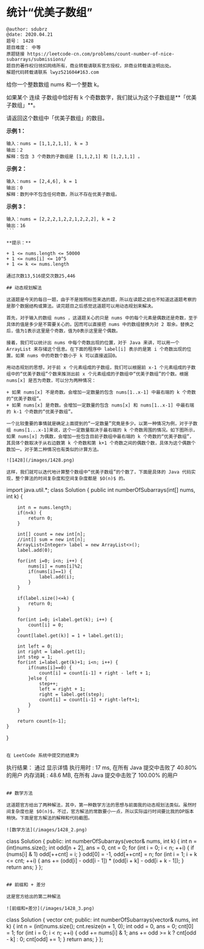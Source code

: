 # 统计“优美子数组”

```
@author: sdubrz
@date: 2020.04.21
题号： 1428
题目难度： 中等
原题链接 https://leetcode-cn.com/problems/count-number-of-nice-subarrays/submissions/
题目的著作权归领扣网络所有，商业转载请联系官方授权，非商业转载请注明出处。
解题代码转载请联系 lwyz521604#163.com
```

给你一个整数数组 nums 和一个整数 k。

如果某个 连续 子数组中恰好有 k 个奇数数字，我们就认为这个子数组是**「优美子数组」**。

请返回这个数组中「优美子数组」的数目。


**示例 1：**

```
输入：nums = [1,1,2,1,1], k = 3
输出：2
解释：包含 3 个奇数的子数组是 [1,1,2,1] 和 [1,2,1,1] 。
```

**示例 2：**

```
输入：nums = [2,4,6], k = 1
输出：0
解释：数列中不包含任何奇数，所以不存在优美子数组。
```

**示例 3：**

```
输入：nums = [2,2,2,1,2,2,1,2,2,2], k = 2
输出：16
``` 

**提示：**

+ 1 <= nums.length <= 50000
+ 1 <= nums[i] <= 10^5
+ 1 <= k <= nums.length

通过次数13,516提交次数25,446

## 动态规划解法

这道题是今天的每日一题，由于不是按照标签来选的题，所以在读题之前也不知道这道题考察的是那个数据结构或算法。读完题目之后感觉这道题可以用动态规划来解决。

首先，对于输入的数组 nums ，这道题关心的只是 nums 中的每个元素是偶数还是奇数，至于具体的值是多少是不需要关心的。因而可以直接把 nums 中的数组替换为对 2 取余。替换之后，值为1表示这里是个奇数，值为0表示这里是个偶数。

接着，我们可以统计出 nums 中每个奇数出现的位置，对于 Java 来讲，可以用一个 ArrayList 来存储这个信息。在下面的程序中 label[i] 表示的是第 i 个奇数出现的位置。如果 nums 中的奇数个数小于 k 可以直接返回0。

用动态规划的思想，对于前 x 个元素组成的子数组，我们可以根据前 x-1 个元素组成的子数组中的“优美子数组”个数来推测出前 x 个元素组成的子数组中“优美子数组”的个数。根据 nums[x] 是否为奇数，可以分为两种情况：

+ 如果 nums[x] 不是奇数。会增加一定数量的包含 nums[1..x-1] 中最右端的 k 个奇数的“优美子数组”。
+ 如果 nums[x] 是奇数。会增加一定数量的包含 nums[x] 和 nums[1..x-1] 中最右端的 k-1 个奇数的“优美子数组”。

一个比较重要的事情就是确定上面提到的“一定数量”究竟是多少。以第一种情况为例，对于子数组 nums[1...x-1]来说，这个一定数量取决于最右端的 k 个奇数周围的情况。如下图所示，如果 nums[x] 为偶数，会增加一些包含目前子数组中最右端的 k 个奇数的“优美子数组”，其具体个数取决于从右边数第 k 个奇数和第 k+1 个奇数之间的偶数个数，具体为这个偶数个数加一。对于第二种情况也有类似的计算方法。

![1428](/images/1428.png)

这样，我们就可以迭代地计算整个数组中“优美子数组”的个数了，下面是具体的 Java 代码实现，整个算法的时间复杂度和空间复杂度都是 $O(n)$ 的。

```

import java.util.*;
class Solution {
    	public int numberOfSubarrays(int[] nums, int k) {
		
		int n = nums.length;
		if(n<k) {
			return 0;
		}
		
		int[] count = new int[n];
		//int[] sum = new int[n];
		ArrayList<Integer> label = new ArrayList<>();
		label.add(0);
		
		for(int i=0; i<n; i++) {
			nums[i] = nums[i]%2;
			if(nums[i]==1) {
				label.add(i);
			}
		}
		
		if(label.size()<=k) {
			return 0;
		}
		
		for(int i=0; i<label.get(k); i++) {
			count[i] = 0;
		}
		count[label.get(k)] = 1 + label.get(1);
		
		int left = 0;
		int right = label.get(1);
		int step = 1;
		for(int i=label.get(k)+1; i<n; i++) {
			if(nums[i]==0) {
				count[i] = count[i-1] + right - left + 1;
			}else {
				step++;
				left = right + 1;
				right = label.get(step);
				count[i] = count[i-1] + right-left+1;
			}
		}
		
		return count[n-1];
    }
	
	
}
```

在 LeetCode 系统中提交的结果为

```
执行结果： 通过 显示详情
执行用时 : 17 ms, 在所有 Java 提交中击败了 40.80% 的用户
内存消耗 : 48.6 MB, 在所有 Java 提交中击败了 100.00% 的用户
```

## 数学方法

这道题官方给出了两种解法，其中，第一种数学方法的思想与前面我的动态规划法类似。虽然时间复杂度也是 $O(n)$，不过，官方解法的常数要小一点，所以实际运行时间要比我的DP版本稍快。下面是官方解法的解释和代码截图。

![数学方法](/images/1428_2.png)

```
class Solution {
public:
    int numberOfSubarrays(vector<int>& nums, int k) {
        int n = (int)nums.size();
        int odd[n + 2], ans = 0, cnt = 0;
        for (int i = 0; i < n; ++i) {
            if (nums[i] & 1) odd[++cnt] = i;
        }
        odd[0] = -1, odd[++cnt] = n;
        for (int i = 1; i + k <= cnt; ++i) {
            ans += (odd[i] - odd[i - 1]) * (odd[i + k] - odd[i + k - 1]); 
        }
        return ans;
    }
};
```

## 前缀和 + 差分

这是官方给出的第二种解法

![前缀和+差分](/images/1428_3.png)

```
class Solution {
    vector<int> cnt;
public:
    int numberOfSubarrays(vector<int>& nums, int k) {
        int n = (int)nums.size();
        cnt.resize(n + 1, 0);
        int odd = 0, ans = 0;
        cnt[0] = 1;
        for (int i = 0; i < n; ++i) {
            odd += nums[i] & 1;
            ans += odd >= k ? cnt[odd - k] : 0;
            cnt[odd] += 1;
        }
        return ans;
    }
};
```